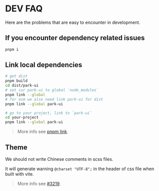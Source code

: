 # DEV FAQ

Here are the problems that are easy to encounter in development.

## If you encounter dependency related issues

```bash
pnpm i
```

## Link local dependencies

```bash
# get dist
pnpm build
cd dist/park-ui
# set cur park-ui to global `node_modules`
pnpm link --global
# for esm we also need link park-ui for dist
pnpm link --global park-ui

# go to your project, link to `park-ui`
cd your-project
pnpm link --global park-ui
```

> More info see [pnpm link](https://pnpm.io/cli/link).

## Theme

We should not write Chinese comments in scss files.

It will generate warning `@charset "UTF-8";` in the header of css file when built with vite.

> More info see [#3219](https://github.com/park-ui/park-ui/issues/3219).
